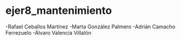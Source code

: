 # ejer8_mantenimiento

-Rafael Ceballos Martínez
-Marta González Palmero
-Adrián Camacho Ferrezuelo
-Álvaro Valencia Villalón
